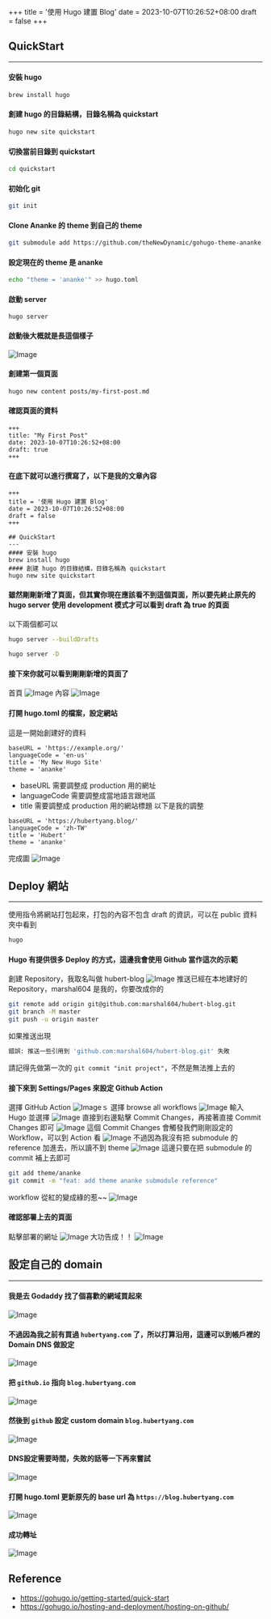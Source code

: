 +++
title = '使用 Hugo 建置 Blog'
date = 2023-10-07T10:26:52+08:00
draft = false
+++

## QuickStart
---
#### 安裝 hugo
``` bash
brew install hugo
```
#### 創建 hugo 的目錄結構，目錄名稱為 quickstart
```bash
hugo new site quickstart
```
#### 切換當前目錄到 quickstart
```bash
cd quickstart
```
#### 初始化 git
```bash
git init
```
#### Clone Ananke 的 theme 到自己的 theme
```bash
git submodule add https://github.com/theNewDynamic/gohugo-theme-ananke.git themes/ananke
```
#### 設定現在的 theme 是 ananke
```bash
echo "theme = 'ananke'" >> hugo.toml
```
#### 啟動 server
```
hugo server
```
#### 啟動後大概就是長這個樣子
![Image](1.png)

#### 創建第一個頁面

``` bash
hugo new content posts/my-first-post.md
```
#### 確認頁面的資料
```
+++
title: "My First Post"
date: 2023-10-07T10:26:52+08:00
draft: true
+++
```
#### 在底下就可以進行撰寫了，以下是我的文章內容
```MD
+++
title = '使用 Hugo 建置 Blog'
date = 2023-10-07T10:26:52+08:00
draft = false
+++

## QuickStart
---
#### 安裝 hugo
brew install hugo
#### 創建 hugo 的目錄結構，目錄名稱為 quickstart
hugo new site quickstart

```

#### 雖然剛剛新增了頁面，但其實你現在應該看不到這個頁面，所以要先終止原先的 hugo server 使用 development 模式才可以看到 draft 為 true 的頁面
以下兩個都可以
``` bash
hugo server --buildDrafts
```
```bash
hugo server -D
```

#### 接下來你就可以看到剛剛新增的頁面了
首頁
![Image](2.png)
內容
![Image](3.png)

#### 打開 hugo.toml 的檔案，設定網站
這是一開始創建好的資料
```
baseURL = 'https://example.org/'
languageCode = 'en-us'
title = 'My New Hugo Site'
theme = 'ananke'
```
- baseURL 需要調整成 production 用的網址
- languageCode 需要調整成當地語言跟地區
- title 需要調整成 production 用的網站標題
以下是我的調整
```
baseURL = 'https://hubertyang.blog/'
languageCode = 'zh-TW'
title = 'Hubert'
theme = 'ananke'
```
完成圖
![Image](4.png)

## Deploy 網站
---
使用指令將網站打包起來，打包的內容不包含 draft 的資訊，可以在 public 資料夾中看到
```bash
hugo
```
#### Hugo 有提供很多 Deploy 的方式，這邊我會使用 Github 當作這次的示範
創建 Repository，我取名叫做 hubert-blog
![Image](5.png)
推送已經在本地建好的 Repository，marshal604 是我的，你要改成你的
```bash
git remote add origin git@github.com:marshal604/hubert-blog.git
git branch -M master
git push -u origin master
```
如果推送出現
```bash
錯誤: 推送一些引用到 'github.com:marshal604/hubert-blog.git' 失敗
```
請記得先做第一次的 `git commit "init project"`，不然是無法推上去的

#### 接下來到 Settings/Pages 來設定 Github Action
選擇 GitHub Action
![Image](6.png)ｓ
選擇 browse all workflows
![Image](7.png)
輸入 Hugo 並選擇
![Image](8.png)
直接到右邊點擊 Commit Changes，再接著直接 Commit Changes 即可
![Image](9.png)
這個 Commit Changes 會觸發我們剛剛設定的 Workflow，可以到 Action 看
![Image](10.png)
不過因為我沒有把 submodule 的 reference 加進去，所以讀不到 theme
![Image](11.png)
這邊只要在把 submodule 的 commit 補上去即可
```bash
git add theme/ananke
git commit -m "feat: add theme ananke submodule reference"
```
workflow 從紅的變成綠的惹~~
![Image](12.png)
#### 確認部署上去的頁面
點擊部署的網址
![Image](13.png)
大功告成！！
![Image](14.png)
## 設定自己的 domain
---
#### 我是去 Godaddy 找了個喜歡的網域買起來
![Image](15.png)
#### 不過因為我之前有買過 `hubertyang.com` 了，所以打算沿用，這邊可以到帳戶裡的 Domain DNS 做設定
![Image](16.png)
#### 把 `github.io` 指向 `blog.hubertyang.com`
![Image](17.png)
#### 然後到 `github` 設定 custom domain `blog.hubertyang.com`
![Image](18.png)
#### DNS設定需要時間，失敗的話等一下再來嘗試
![Image](19.png)
#### 打開 hugo.toml 更新原先的 base url 為 `https://blog.hubertyang.com`
![Image](20.png)
#### 成功轉址
![Image](21.png)

## Reference
- https://gohugo.io/getting-started/quick-start
- https://gohugo.io/hosting-and-deployment/hosting-on-github/
